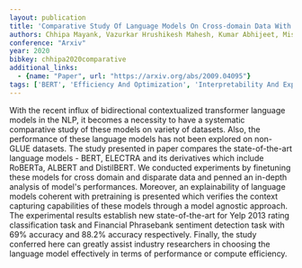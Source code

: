 ```yaml
---
layout: publication
title: 'Comparative Study Of Language Models On Cross-domain Data With Model Agnostic Explainability'
authors: Chhipa Mayank, Vazurkar Hrushikesh Mahesh, Kumar Abhijeet, Mishra Mridul
conference: "Arxiv"
year: 2020
bibkey: chhipa2020comparative
additional_links:
  - {name: "Paper", url: "https://arxiv.org/abs/2009.04095"}
tags: ['BERT', 'Efficiency And Optimization', 'Interpretability And Explainability', 'Model Architecture', 'Pretraining Methods', 'Training Techniques', 'Transformer']
---
```

With the recent influx of bidirectional contextualized transformer language
models in the NLP, it becomes a necessity to have a systematic comparative
study of these models on variety of datasets. Also, the performance of these
language models has not been explored on non-GLUE datasets. The study presented
in paper compares the state-of-the-art language models - BERT, ELECTRA and its
derivatives which include RoBERTa, ALBERT and DistilBERT. We conducted
experiments by finetuning these models for cross domain and disparate data and
penned an in-depth analysis of model's performances. Moreover, an
explainability of language models coherent with pretraining is presented which
verifies the context capturing capabilities of these models through a model
agnostic approach. The experimental results establish new state-of-the-art for
Yelp 2013 rating classification task and Financial Phrasebank sentiment
detection task with 69% accuracy and 88.2% accuracy respectively. Finally, the
study conferred here can greatly assist industry researchers in choosing the
language model effectively in terms of performance or compute efficiency.
